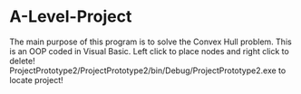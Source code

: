 # A-Level-Project
The main purpose of this program is to solve the Convex Hull problem. This is an OOP coded in Visual Basic.
Left click to place nodes and right click to delete!
ProjectPrototype2/ProjectPrototype2/bin/Debug/ProjectPrototype2.exe to locate project!
